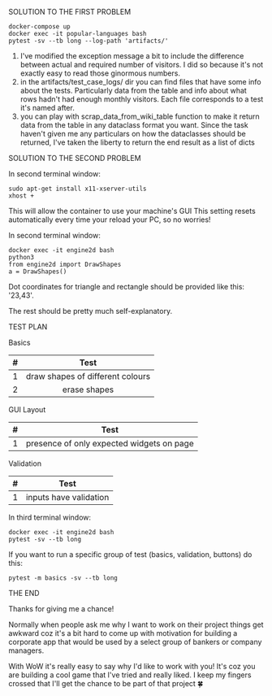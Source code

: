 SOLUTION TO THE FIRST PROBLEM

```
docker-compose up
docker exec -it popular-languages bash
pytest -sv --tb long --log-path 'artifacts/'
```

1) I've modified the exception message a bit to include the 
difference between actual and required number of visitors.
I did so because it's not exactly easy to read those ginormous numbers.
2) in the artifacts/test_case_logs/ dir you can find
files that have some info about the tests.
Particularly data from the table and info about what rows
hadn't had enough monthly visitors. Each file corresponds 
to a test it's named after.
3) you can play with scrap_data_from_wiki_table function
to make it return data from the table in any dataclass format you want.
Since the task haven't given me any particulars on how the
dataclasses should be returned, I've taken the liberty to return 
the end result as a list of dicts


SOLUTION TO THE SECOND PROBLEM

In second terminal window:
```
sudo apt-get install x11-xserver-utils
xhost +
```
This will allow the container to use your machine's GUI
This setting resets automatically every time your reload your
PC, so no worries!

In second terminal window:
```
docker exec -it engine2d bash
python3
from engine2d import DrawShapes
a = DrawShapes()
```
Dot coordinates for triangle and rectangle
should be provided like this: '23,43'.

The rest should be pretty much self-explanatory.

TEST PLAN

Basics

| # |               Test               |
|---|:--------------------------------:|
| 1 | draw shapes of different colours |
| 2 |        erase shapes              |

GUI Layout

| # |                    Test                     |
|---|:-------------------------------------------:|
| 1 | presence of only expected widgets on page   |

Validation

| # |          Test          |
|---|:----------------------:|
| 1 | inputs have validation |

In third terminal window:
```
docker exec -it engine2d bash
pytest -sv --tb long
```
If you want to run a specific group of test
(basics, validation, buttons) do this:
```
pytest -m basics -sv --tb long
```

THE END

Thanks for giving me a chance! 

Normally when people ask me why I want to work on their
project things get awkward coz it's a bit hard to come up with
motivation for building a corporate app that would be 
used by a select group of bankers or company managers.

With WoW it's really easy to say why I'd like to work with you!
It's coz you are building a cool game that I've tried 
and really liked. I keep my fingers crossed that I'll get the chance
to be part of that project 🍀